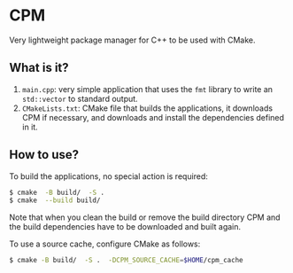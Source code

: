 # CPM

Very lightweight package manager for C++ to be used with CMake.

## What is it?

1. `main.cpp`: very simple application that uses the `fmt` library
   to write an `std::vector` to standard output.
1. `CMakeLists.txt`: CMake file that builds the applications, it
   downloads CPM if necessary, and downloads and install the
   dependencies defined in it.

## How to use?

To build the applications, no special action is required:
```bash
$ cmake  -B build/  -S .
$ cmake  --build build/
```

Note that when you clean the build or remove the build directory CPM
and the build dependencies have to be downloaded and built again.

To use a source cache, configure CMake as follows:
```bash
$ cmake -B build/  -S .  -DCPM_SOURCE_CACHE=$HOME/cpm_cache
```
